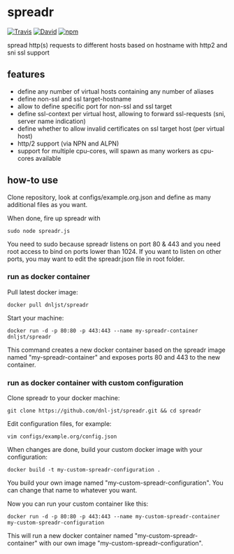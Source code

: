 # spreadr

[![Travis](https://img.shields.io/travis/dnl-jst/spreadr.svg)](https://travis-ci.org/dnl-jst/spreadr) [![David](https://img.shields.io/david/dnl-jst/spreadr.svg)](https://david-dm.org/dnl-jst/spreadr) [![npm](https://img.shields.io/npm/v/spreadr.svg)](https://www.npmjs.com/package/spreadr)

spread http(s) requests to different hosts based on hostname with http2 and sni ssl support

## features

- define any number of virtual hosts containing any number of aliases
- define non-ssl and ssl target-hostname
- allow to define specific port for non-ssl and ssl target
- define ssl-context per virtual host, allowing to forward ssl-requests (sni, server name indication)
- define whether to allow invalid certificates on ssl target host (per virtual host)
- http/2 support (via NPN and ALPN)
- support for multiple cpu-cores, will spawn as many workers as cpu-cores available

## how-to use

Clone repository, look at configs/example.org.json and define as many additional files as you want.

When done, fire up spreadr with

	sudo node spreadr.js

You need to sudo because spreadr listens on port 80 & 443 and you need root access to bind on ports lower than 1024. If you want to listen on other ports, you may want to edit the spreadr.json file in root folder.

### run as docker container

Pull latest docker image:

    docker pull dnljst/spreadr

Start your machine:

    docker run -d -p 80:80 -p 443:443 --name my-spreadr-container dnljst/spreadr

This command creates a new docker container based on the spreadr image named "my-spreadr-container" and exposes ports 80 and 443 to the new container.

### run as docker container with custom configuration

Clone spreadr to your docker machine:

    git clone https://github.com/dnl-jst/spreadr.git && cd spreadr

Edit configuration files, for example:

    vim configs/example.org/config.json

When changes are done, build your custom docker image with your configuration:

    docker build -t my-custom-spreadr-configuration .

You build your own image named "my-custom-spreadr-configuration". You can change that name to whatever you want.

Now you can run your custom container like this:

    docker run -d -p 80:80 -p 443:443 --name my-custom-spreadr-container my-custom-spreadr-configuration

This will run a new docker container named "my-custom-spreadr-container" with our own image "my-custom-spreadr-configuration".
